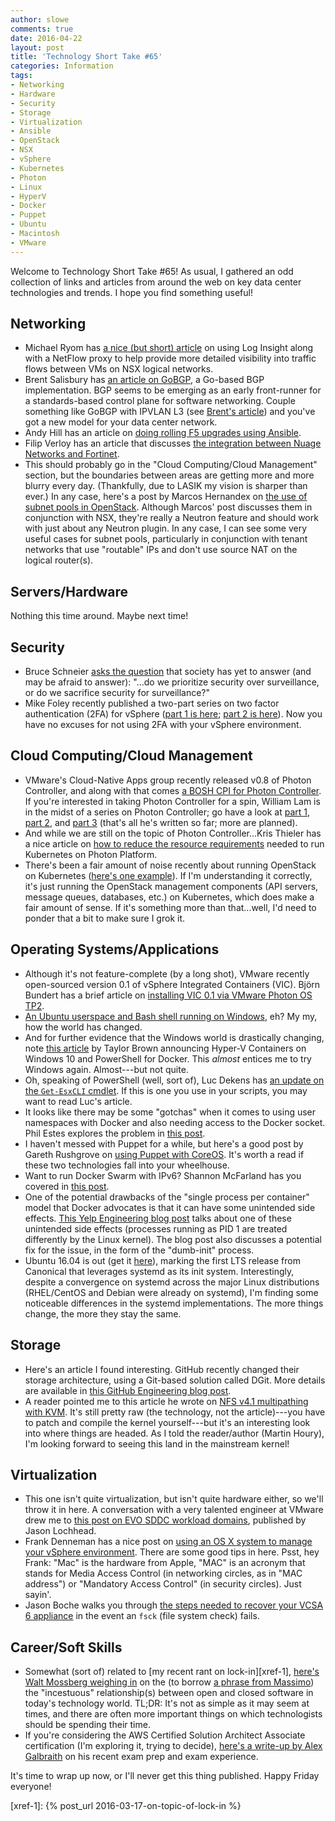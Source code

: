 ```yaml
---
author: slowe
comments: true
date: 2016-04-22
layout: post
title: 'Technology Short Take #65'
categories: Information
tags:
- Networking
- Hardware
- Security
- Storage
- Virtualization
- Ansible
- OpenStack
- NSX
- vSphere
- Kubernetes
- Photon
- Linux
- HyperV
- Docker
- Puppet
- Ubuntu
- Macintosh
- VMware
---
```


Welcome to Technology Short Take #65! As usual, I gathered an odd collection of links and articles from around the web on key data center technologies and trends. I hope you find something useful!

## Networking

* Michael Ryom has [a nice (but short) article][link-1] on using Log Insight along with a NetFlow proxy to help provide more detailed visibility into traffic flows between VMs on NSX logical networks.
* Brent Salisbury has [an article on GoBGP][link-7], a Go-based BGP implementation. BGP seems to be emerging as an early front-runner for a standards-based control plane for software networking. Couple something like GoBGP with IPVLAN L3 (see [Brent's article][link-8]) and you've got a new model for your data center network.
* Andy Hill has an article on [doing rolling F5 upgrades using Ansible][link-12].
* Filip Verloy has an article that discusses [the integration between Nuage Networks and Fortinet][link-26].
* This should probably go in the "Cloud Computing/Cloud Management" section, but the boundaries between areas are getting more and more blurry every day. (Thankfully, due to LASIK my vision is sharper than ever.) In any case, here's a post by Marcos Hernandex on [the use of subnet pools in OpenStack][link-28]. Although Marcos' post discusses them in conjunction with NSX, they're really a Neutron feature and should work with just about any Neutron plugin. In any case, I can see some very useful cases for subnet pools, particularly in conjunction with tenant networks that use "routable" IPs and don't use source NAT on the logical router(s).

## Servers/Hardware

Nothing this time around. Maybe next time!

## Security

* Bruce Schneier [asks the question][link-13] that society has yet to answer (and may be afraid to answer): "...do we prioritize security over surveillance, or do we sacrifice security for surveillance?"
* Mike Foley recently published a two-part series on two factor authentication (2FA) for vSphere ([part 1 is here][link-18]; [part 2 is here][link-19]). Now you have no excuses for not using 2FA with your vSphere environment.

## Cloud Computing/Cloud Management

* VMware's Cloud-Native Apps group recently released v0.8 of Photon Controller, and along with that comes [a BOSH CPI for Photon Controller][link-10]. If you're interested in taking Photon Controller for a spin, William Lam is in the midst of a series on Photon Controller; go have a look at [part 1][link-16], [part 2][link-17], and [part 3][link-25] (that's all he's written so far; more are planned).
* And while we are still on the topic of Photon Controller...Kris Thieler has a nice article on [how to reduce the resource requirements][link-24] needed to run Kubernetes on Photon Platform.
* There's been a fair amount of noise recently about running OpenStack on Kubernetes ([here's one example][link-21]). If I'm understanding it correctly, it's just running the OpenStack management components (API servers, message queues, databases, etc.) on Kubernetes, which does make a fair amount of sense. If it's something more than that...well, I'd need to ponder that a bit to make sure I grok it.

## Operating Systems/Applications

* Although it's not feature-complete (by a long shot), VMware recently open-sourced version 0.1 of vSphere Integrated Containers (VIC). Björn Bundert has a brief article on [installing VIC 0.1 via VMware Photon OS TP2][link-2].
* [An Ubuntu userspace and Bash shell running on Windows][link-3], eh? My my, how the world has changed.
* And for further evidence that the Windows world is drastically changing, note [this article][link-4] by Taylor Brown announcing Hyper-V Containers on Windows 10 and PowerShell for Docker. This _almost_ entices me to try Windows again. Almost---but not quite.
* Oh, speaking of PowerShell (well, sort of), Luc Dekens has [an update on the `Get-EsxCLI` cmdlet][link-32]. If this is one you use in your scripts, you may want to read Luc's article.
* It looks like there may be some "gotchas" when it comes to using user namespaces with Docker and also needing access to the Docker socket. Phil Estes explores the problem in [this post][link-9].
* I haven't messed with Puppet for a while, but here's a good post by Gareth Rushgrove on [using Puppet with CoreOS][link-14]. It's worth a read if these two technologies fall into your wheelhouse.
* Want to run Docker Swarm with IPv6? Shannon McFarland has you covered in [this post][link-22].
* One of the potential drawbacks of the "single process per container" model that Docker advocates is that it can have some unintended side effects. [This Yelp Engineering blog post][link-23] talks about one of these unintended side effects (processes running as PID 1 are treated differently by the Linux kernel). The blog post also discusses a potential fix for the issue, in the form of the "dumb-init" process.
* Ubuntu 16.04 is out (get it [here][link-29]), marking the first LTS release from Canonical that leverages systemd as its init system. Interestingly, despite a convergence on systemd across the major Linux distributions (RHEL/CentOS and Debian were already on systemd), I'm finding some noticeable differences in the systemd implementations. The more things change, the more they stay the same.

## Storage

* Here's an article I found interesting. GitHub recently changed their storage architecture, using a Git-based solution called DGit. More details are available in [this GitHub Engineering blog post][link-11].
* A reader pointed me to this article he wrote on [NFS v4.1 multipathing with KVM][link-20]. It's still pretty raw (the technology, not the article)---you have to patch and compile the kernel yourself---but it's an interesting look into where things are headed. As I told the reader/author (Martin Houry), I'm looking forward to seeing this land in the mainstream kernel!

## Virtualization

* This one isn't quite virtualization, but isn't quite hardware either, so we'll throw it in here. A conversation with a very talented engineer at VMware drew me to [this post on EVO SDDC workload domains][link-27], published by Jason Lochhead.
* Frank Denneman has a nice post on [using an OS X system to manage your vSphere environment][link-30]. There are some good tips in here. Psst, hey Frank: "Mac" is the hardware from Apple, "MAC" is an acronym that stands for Media Access Control (in networking circles, as in "MAC address") or "Mandatory Access Control" (in security circles). Just sayin'.
* Jason Boche walks you through [the steps needed to recover your VCSA 6 appliance][link-31] in the event an `fsck` (file system check) fails.

## Career/Soft Skills

* Somewhat (sort of) related to [my recent rant on lock-in][xref-1], [here's Walt Mossberg weighing in][link-5] on the (to borrow [a phrase from Massimo][link-6]) the "incestuous" relationship(s) between open and closed software in today's technology world. TL;DR: It's not as simple as it may seem at times, and there are often more important things on which technologists should be spending their time.
* If you're considering the AWS Certified Solution Architect Associate certification (I'm exploring it, trying to decide), [here's a write-up by Alex Galbraith][link-15] on his recent exam prep and exam experience.

It's time to wrap up now, or I'll never get this thing published. Happy Friday everyone!



[link-1]: https://michaelryom.dk/log-insight-netflow-awesome/#.VvsWNV9OLCQ
[link-2]: http://blog.think-v.com/?p=3649
[link-3]: http://blog.dustinkirkland.com/2016/03/ubuntu-on-windows.html
[link-4]: https://blogs.technet.microsoft.com/virtualization/2016/04/01/build-2016-container-announcements-hyper-v-containers-and-windows-10-and-powershell-for-docker/
[link-5]: http://www.theverge.com/2016/3/16/11242266/walt-mossberg-open-vs-closed-software-apple-os-x-google-android
[link-6]: http://www.it20.info/2016/03/the-incestuous-relations-among-containers-orchestration-tools/
[link-7]: http://networkstatic.net/gobgp-control-plane-evolving-software-networking/
[link-8]: http://networkstatic.net/configuring-macvlan-ipvlan-linux-networking/
[link-9]: https://integratedcode.us/2016/04/08/user-namespaces-sharing-the-docker-unix-socket/
[link-10]: http://blogs.vmware.com/cloudnative/photon-platform-bosh-cpi/
[link-11]: http://githubengineering.com/introducing-dgit/
[link-12]: https://virtualandy.wordpress.com/2016/03/31/f5-rolling-deployments-with-ansible/
[link-13]: https://www.schneier.com/blog/archives/2016/03/lawful_hacking_.html
[link-14]: https://puppet.com/blog/using-puppet-coreos-rkt-flannel-and-etcd
[link-15]: http://tekhead.it/blog/2016/03/aws-certified-solution-architect-associate-exam-prep-experience/
[link-16]: http://www.virtuallyghetto.com/2016/04/test-driving-vmware-photon-controller-part-1-installation.html
[link-17]: http://www.virtuallyghetto.com/2016/04/test-driving-vmware-photon-controller-part-2-deploying-first-vm.html
[link-18]: http://www.yelof.com/2016/04/01/two-factor-authentication-for-vsphere-rsa-securid/
[link-19]: http://www.yelof.com/2016/04/01/two-factor-authentication-for-vsphere-rsa-securid-part-2/
[link-20]: http://packetpushers.net/multipathing-nfs4-1-kvm/
[link-21]: https://tectonic.com/blog/openstack-and-kubernetes-come-together.html
[link-22]: http://www.debug-all.com/?p=148
[link-23]: http://engineeringblog.yelp.com/2016/01/dumb-init-an-init-for-docker.html
[link-24]: https://blog.inkysea.com/2016/04/20/less-than-16gb-k8-photon-controller-no-problem/
[link-25]: http://www.virtuallyghetto.com/2016/04/test-driving-vmware-photon-controller-part-3a-deploying-kubernetes.html
[link-26]: https://filipv.net/2016/04/17/fortinet-integration-with-nuage-networks-sdn/
[link-27]: https://blogs.vmware.com/virtualblocks/2015/12/15/evo-sddc-workload-domains/
[link-28]: http://blogs.vmware.com/openstack/neutron-subnet-pools/
[link-29]: http://releases.ubuntu.com/xenial/
[link-30]: http://frankdenneman.nl/2016/04/21/managing-your-virtual-datacenter-and-home-lab-with-a-mac/
[link-31]: http://www.boche.net/blog/index.php/2016/04/04/vcenter-server-6-appliance-fsck-failed/
[link-32]: http://www.lucd.info/2016/04/22/closer-look-get-esxcli-v2/
[xref-1]: {% post_url 2016-03-17-on-topic-of-lock-in %}
